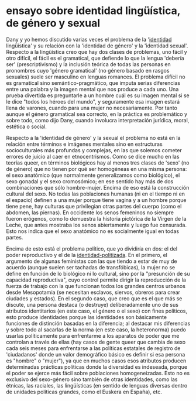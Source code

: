 # ensayo sobre identidad lingüística, de género y sexual

Dany y yo hemos discutido varias veces el problema de la '[identidad](identidad.md) lingüística' y su relación con la 'identidad de género' y la 'identidad sexual'. Respecto a la lingüística creo que hay dos clases de problemas, uno fácil y otro difícil, el fácil es el gramatical, que defiende lo que la lengua 'debería ser' (prescriptivismo) y la inclusión teórica de todas las personas en pronombres cuyo 'género gramatical' (no género basado en rasgos sexuales) suele ser masculino en lenguas romances. El problema difícil no es gramatical sino semántico-pragmático, que imputa serias diferencias entre una palabra y la imagen mental que nos produce a cada uno. Una prueba divertida es preguntarle a un hombre cuál es su imagen mental si se le dice "todos los héroes del mundo", y seguramente esa imagen estará llena de varones, cuando para una mujer no necesariamente. Por tanto aunque el género gramatical sea correcto, en la práctica es problemático y sobre todo, como dijo Dany, cuando involucra interpretación jurídica, moral, estética o social.

Respecto a la 'identidad de género' y la sexual el problema no está en la relación entre términos e imágenes mentales sino en estructuras socioculturales más profundas y complejas, en las que solemos cometer errores de juicio al caer en etnocentrismos. Como se dice mucho en las teorías queer, en términos biológicos hay al menos tres clases de 'sexo' (no de género) que no tienen por qué ser homogéneas en una misma persona: el sexo anatómico (que normalmente generalizamos como biológico), el sexo gonadal y el sexo cromosómico; en ese sentido hay más de dos combinaciones que sólo hombre-mujer. Encima de eso está la construcción cultural del sexo. No todas las poblaciones humanas (ni en el tiempo ni en el espacio) definen a una mujer porque tiene vagina y a un hombre porque tiene pene, hay culturas que privilegian otras partes del cuerpo (como el abdomen, las piernas). En occidente los senos femeninos no siempre fueron erógenos, como lo demuestra la historia pictórica de la Virgen de la Leche, que antes mostraba los senos abiertamente y luego fue censurada. Esto nos indica que el sexo anatómico no es socialmente igual en todas partes.

Encima de esto está el problema político, que yo dividiría en dos: el del poder reproductivo y el de la [identidad-politizada](identidad-politizada.md). En el primero, el argumento de algunas feministas con las que tiendo a estar de muy de acuerdo (aunque suelen ser tachadas de transfóbicas), la mujer no se define en función de lo biológico ni lo cultural, sino por la "presunción de su capacidad reproductiva", cuyo control permite dirigir la reproducción de la fuerza de trabajo con la que funcionan todos los grandes centros urbanos desde Mesopotamia (se necesitan esclavos, siervos, obreros para crear ciudades y estados). En el segundo caso, que creo que es el que más se discute, una persona destaca (o destruye) deliberadamente uno de sus atributos identitarios (en este caso, el género o el sexo) con fines políticos, esto produce identidades porque las identidades son básicamente funciones de distinción basadas en la diferencia; al destacar mis diferencias y sobre todo al sacarlas de la norma (en este caso, la heteronorma) puedo usarlas políticamente para enfrentarme a los aparatos de poder que me controlan a través de ellas (hay casos de gente queer que cambia de sexo cada seis meses para enfrentarse a las políticas estatales de registro de 'ciudadanos' donde un valor demográfico básico es definir si esa persona es "hombre" o "mujer"), ya que en muchos casos esos atributos producen determinadas prácticas políticas donde la diversidad es indeseada, porque el poder se ejerce más fácil sobre poblaciones homogeneizadas. Esto no es exclusivo del sexo-género sino también de otras identidades, como las étnicas, las raciales, las lingüísticas (en sentido de lenguas diversas dentro de unidades políticas grandes, como el Euskera en España), etc.
